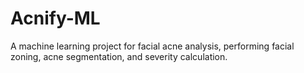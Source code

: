 # Acnify-ML
A machine learning project for facial acne analysis, performing facial zoning, acne segmentation, and severity calculation.
